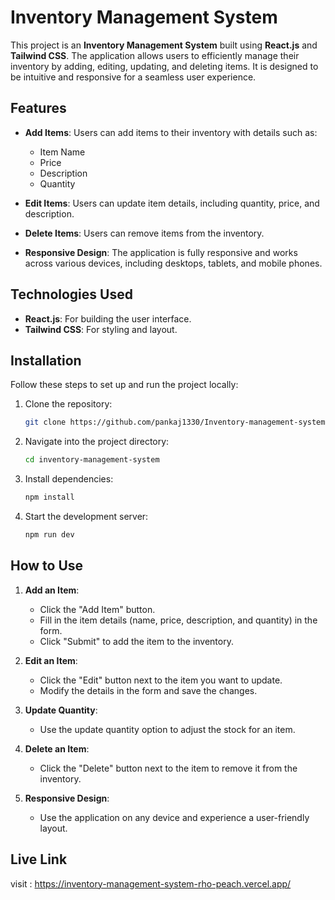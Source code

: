 # Inventory Management System

This project is an **Inventory Management System** built using **React.js** and **Tailwind CSS**. The application allows users to efficiently manage their inventory by adding, editing, updating, and deleting items. It is designed to be intuitive and responsive for a seamless user experience.

## Features

- **Add Items**: Users can add items to their inventory with details such as:
  - Item Name
  - Price
  - Description
  - Quantity

- **Edit Items**: Users can update item details, including quantity, price, and description.

- **Delete Items**: Users can remove items from the inventory.

- **Responsive Design**: The application is fully responsive and works across various devices, including desktops, tablets, and mobile phones.

## Technologies Used

- **React.js**: For building the user interface.
- **Tailwind CSS**: For styling and layout.

## Installation

Follow these steps to set up and run the project locally:

1. Clone the repository:
   ```bash
   git clone https://github.com/pankaj1330/Inventory-management-system.git
   ```

2. Navigate into the project directory:
   ```bash
   cd inventory-management-system
   ```

3. Install dependencies:
   ```bash
   npm install
   ```

4. Start the development server:
   ```bash
   npm run dev
   ```

## How to Use

1. **Add an Item**:
   - Click the "Add Item" button.
   - Fill in the item details (name, price, description, and quantity) in the form.
   - Click "Submit" to add the item to the inventory.

2. **Edit an Item**:
   - Click the "Edit" button next to the item you want to update.
   - Modify the details in the form and save the changes.

3. **Update Quantity**:
   - Use the update quantity option to adjust the stock for an item.

4. **Delete an Item**:
   - Click the "Delete" button next to the item to remove it from the inventory.

5. **Responsive Design**:
   - Use the application on any device and experience a user-friendly layout.

## Live Link
visit : https://inventory-management-system-rho-peach.vercel.app/

